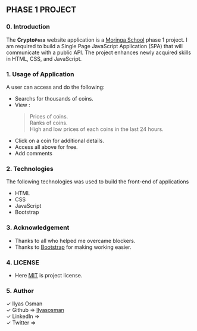## PHASE 1 PROJECT

### 0. Introduction

The **Crypto```Pesa```** website application is a [Moringa School](https://moringaschool.com/) phase 1 project. I am required to build a Single Page JavaScript Application (SPA) that will communicate with a public API. The project enhances newly acquired skills in HTML, CSS, and JavaScript.

### 1. Usage of Application

A user can access and do the following: 
* Searchs for thousands of coins.
* View :
    > Prices of coins.<br />
    > Ranks of coins.<br />
    > High and low prices of each coins in the last 24 hours.
* Click on a coin for additional details.
* Access all above for free.
* Add comments

### 2. Technologies

The following technologies was used to build the front-end of applications

* HTML
* CSS
* JavaScript
* Bootstrap 

### 3. Acknowledgement

* Thanks to all who helped me overcame blockers.
* Thanks to [Bootstrap](https://getbootstrap.com/) for making working easier.

### 4. LICENSE
* Here [MIT](./MIT) is project license.

### 5. Author 

 &check; Ilyas Osman 
        <br/>
        &check; Github => [Ilyasosman](https://github.com/IlyasOsman)
        <br/>
        &check; LinkedIn => 
        <br/>
        &check; Twitter => 

